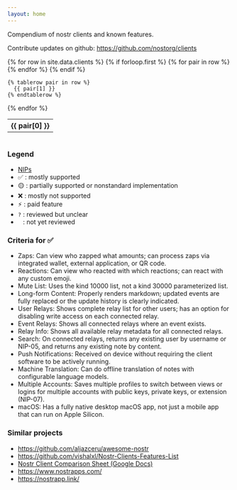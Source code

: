 ```yaml
---
layout: home
---
```


Compendium of nostr clients and known features.

Contribute updates on github: <https://github.com/nostorg/clients>

<div class="breakout" style="overflow-x:auto;">
<table>
  {% for row in site.data.clients %}
    {% if forloop.first %}
    <tr>
      {% for pair in row %}
        <th>{{ pair[0] }}</th>
      {% endfor %}
    </tr>
    {% endif %}

    {% tablerow pair in row %}
      {{ pair[1] }}
    {% endtablerow %}
  {% endfor %}
</table>
</div>

### Legend

- [NIPs](https://github.com/nostr-protocol/nips)
- ✅ : mostly supported
- 🟡 : partially supported or nonstandard implementation
- ❌ : mostly not supported
- ⚡ : paid feature
- `?` : reviewed but unclear
- <code>&nbsp;</code> : not yet reviewed

### Criteria for ✅

- Zaps: Can view who zapped what amounts; can process zaps via integrated wallet, external application, or QR code.
- Reactions: Can view who reacted with which reactions; can react with any custom emoji.
- Mute List: Uses the kind 10000 list, not a kind 30000 parameterized list.
- Long-form Content: Properly renders markdown; updated events are fully replaced or the update history is clearly indicated.
- User Relays: Shows complete relay list for other users; has an option for disabling write access on each connected relay.
- Event Relays: Shows all connected relays where an event exists.
- Relay Info: Shows all available relay metadata for all connected relays.
- Search: On connected relays, returns any existing user by username or NIP-05, and returns any existing note by content.
- Push Notifications: Received on device without requiring the client software to be actively running.
- Machine Translation: Can do offline translation of notes with configurable language models.
- Multiple Accounts: Saves multiple profiles to switch between views or logins for multiple accounts with public keys, private keys, or extension (NIP-07).
- macOS: Has a fully native desktop macOS app, not just a mobile app that can run on Apple Silicon.

### Similar projects

- <https://github.com/aljazceru/awesome-nostr>
- <https://github.com/vishalxl/Nostr-Clients-Features-List>
- [Nostr Client Comparison Sheet (Google Docs)](https://docs.google.com/spreadsheets/d/1GjfN_eMiEywqXfKFHZMw4rLnoQLBXYEyl2NCEtsCXWw/edit)
- <https://www.nostrapps.com/>
- <https://nostrapp.link/>
